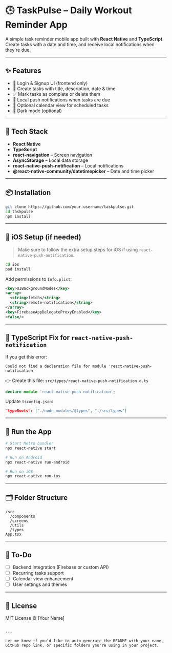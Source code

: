 
# 🕒 TaskPulse – Daily Workout Reminder App

A simple task reminder mobile app built with **React Native** and **TypeScript**. Create tasks with a date and time, and receive local notifications when they're due.

---

## ✨ Features

- 🔐 Login & Signup UI (frontend only)
- 📝 Create tasks with title, description, date & time
- ✅ Mark tasks as complete or delete them
- 🔔 Local push notifications when tasks are due
- 📆 Optional calendar view for scheduled tasks
- 🌙 Dark mode (optional)

---

## 🚀 Tech Stack

- **React Native**
- **TypeScript**
- **react-navigation** – Screen navigation
- **AsyncStorage** – Local data storage
- **react-native-push-notification** – Local notifications
- **@react-native-community/datetimepicker** – Date and time picker

---

## 📦 Installation

```bash
git clone https://github.com/your-username/taskpulse.git
cd taskpulse
npm install
````

---

## 🔧 iOS Setup (if needed)

> Make sure to follow the extra setup steps for iOS if using `react-native-push-notification`.

```bash
cd ios
pod install
```

Add permissions to `Info.plist`:

```xml
<key>UIBackgroundModes</key>
<array>
  <string>fetch</string>
  <string>remote-notification</string>
</array>
<key>FirebaseAppDelegateProxyEnabled</key>
<false/>
```

---

## 🚨 TypeScript Fix for `react-native-push-notification`

If you get this error:

```
Could not find a declaration file for module 'react-native-push-notification'
```

👉 Create this file: `src/types/react-native-push-notification.d.ts`

```ts
declare module 'react-native-push-notification';
```

Update `tsconfig.json`:

```json
"typeRoots": ["./node_modules/@types", "./src/types"]
```

---

## 🧪 Run the App

```bash
# Start Metro bundler
npx react-native start

# Run on Android
npx react-native run-android

# Run on iOS
npx react-native run-ios
```

---

## 🗂 Folder Structure

```
/src
  /components
  /screens
  /utils
  /types
App.tsx
```

---

## 📌 To-Do

* [ ] Backend integration (Firebase or custom API)
* [ ] Recurring tasks support
* [ ] Calendar view enhancement
* [ ] User settings and themes

---

## 📄 License

MIT License © \[Your Name]

```

---

Let me know if you’d like to auto-generate the README with your name, GitHub repo link, or specific folders you're using in your project.
```
